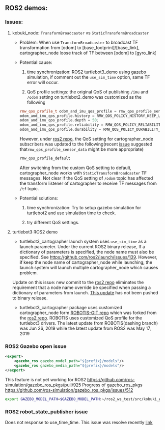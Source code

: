 ## ROS2 demos:
### Issues:
1. kobuki_node: `TransformBroadcaster` vs `StaticTransformBroadcaster`
	* Problem: When use `TransformBroadcaster` to broadcast TF transformation from [odom] to [base_footprint]/[base_link], cartographer_node loose track of TF between [odom] to [gyro_link]

	* Potential cause:
		1. time synchronization: ROS2 turtlebot3_demo using gazebo simulation, if comment out the `use_sim_time` option, same TF error will occur. 

		2. QoS profile settings: the original QoS of publishing `/imu` and `/odom`  setting on turtlebot2_demo was customized as the following 

		```c++
		rmw_qos_profile_t odom_and_imu_qos_profile = rmw_qos_profile_sensor_data;
		odom_and_imu_qos_profile.history = RMW_QOS_POLICY_HISTORY_KEEP_LAST;
		odom_and_imu_qos_profile.depth = 50;
		odom_and_imu_qos_profile.reliability = RMW_QOS_POLICY_RELIABILITY_BEST_EFFORT;
		odom_and_imu_qos_profile.durability = RMW_QOS_POLICY_DURABILITY_VOLATILE;
		```
		However, under [ros2 repo](https://github.com/ros2/cartographer_ros/), the QoS setting for cartographer_node subscribers was updated to the following(recent [issue](https://github.com/ros2/cartographer_ros/issues/28) suggested that`rmw_qos_profile_sensor_data` might be more appropriate)

		```c++
		rmw_qos_profile_default
		```
		After switching from the custom QoS setting to default, cartographer_node works with `StaticTransformBroadcaster` TF messages. Not clear if the QoS setting of `/odom` topic has affected the transform listener of cartographer to receive TF messages from `/tf` topic. 

	* Potential solutions:
		1. time synchronization: Try to setup gazebo simulation for turtlebot2 and use simulation time to check. 

		2. try different QoS settings. 

2. turtlebot3 ROS2 demo
	*  turtlebot3_cartographer launch system uses `use_sim_time` as a launch parameter. Under the current ROS2 binary release, If a dictionary of parameters is specified, the node name must also be specified. See https://github.com/ros2/launch/issues/139. However, if keep the node name of cartographer_node while launching, the launch system will launch multiple cartographer_node which causes problem. 

	Update on this issue: new commit to the [ros2 repo](https://github.com/ros2/launch_ros/) eliminates the requirement that a node name override be
specified when passing a dictionary of parameters from launch. [This update](https://github.com/ros2/launch_ros/commit/37929eea57f2c7863207a9f808d8b16b73464de9) has not been pushed to binary release. 

	* turtlebot3_cartographer package uses customized cartographer_node form [ROBOTIS-GIT repo](https://github.com/ROBOTIS-GIT/cartographer_ros) which was forked from the [ros2 repo](https://github.com/ros2/cartographer_ros/). ROBOTIS uses customized QoS profile for the turtlebot3 drivers. The latest update from ROBOTIS(dashing branch) was Jun 26, 2019 while the latest update from ROS2 was May 17, 2019


### ROS2 Gazebo open issue 
```xml
<export>
    <gazebo_ros gazebo_model_path="${prefix}/models"/>
    <gazebo_ros gazebo_media_path="${prefix}/models"/>
</export>
```
This feature is not yet working for ROS2 
https://github.com/ros-simulation/gazebo_ros_pkgs/pull/925
Progress of gazebo_ros_pkgs
https://github.com/ros-simulation/gazebo_ros_pkgs/issues/512

```bash
export GAZEBO_MODEL_PATH=$GAZEBO_MODEL_PATH:~/ros2_ws_test/src/kobuki_gazebo_demo/models
```

### ROS2 robot_state_publisher issue 
Does not response to use_time_time. This issue was resolve recently [link](https://github.com/ros2/robot_state_publisher/commit/24f91eda34cac78e3a368bbc9dfa72a797aeeaef)